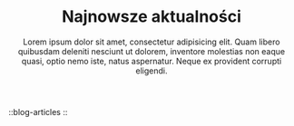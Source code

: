 <header class="prose container pt-12">

# Najnowsze aktualności

Lorem ipsum dolor sit amet, consectetur adipisicing elit. Quam libero quibusdam deleniti nesciunt ut dolorem, inventore molestias non eaque quasi, optio nemo iste, natus aspernatur. Neque ex provident corrupti eligendi.

</header>

::blog-articles
::
